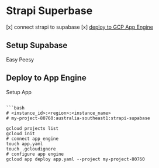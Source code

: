 # Strapi Superbase

[x] connect strapi to supabase
[x] [deploy to GCP App Engine](https://docs.strapi.io/developer-docs/latest/setup-deployment-guides/deployment/hosting-guides/google-app-engine.html)

## Setup Supabase

Easy Peesy

## Deploy to App Engine

Setup App

````

```bash
# <instance_id>:<region>:<instance_name>
# my-project-80760:australia-southeast1:strapi-supabase

gcloud projects list
gcloud init
# connect app engine
touch app.yaml
touch .gcloudignore
# configure app engine
gcloud app deploy app.yaml --project my-project-80760


````
